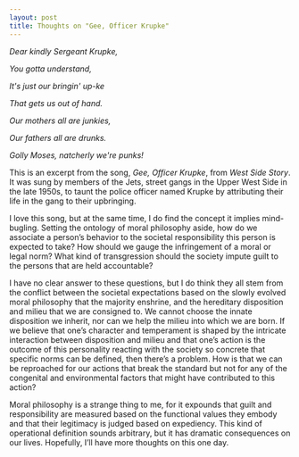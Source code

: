 ```yaml
---
layout: post
title: Thoughts on "Gee, Officer Krupke"
---
```


*Dear kindly Sergeant Krupke,*

*You gotta understand,*

*It's just our bringin' up-ke*

*That gets us out of hand.* 

*Our mothers all are junkies,*

*Our fathers all are drunks.*

*Golly Moses, natcherly we're punks!* 

This is an excerpt from the song, *Gee, Officer Krupke*, from *West Side Story*. It was sung by members of the Jets, street gangs in the Upper West Side in the late 1950s, to taunt the police officer named Krupke by attributing their life in the gang to their upbringing. 

I love this song, but at the same time, I do find the concept it implies mind-bugling. Setting the ontology of moral 
philosophy aside, how do we associate a person’s behavior to the societal responsibility this person is expected to take? How should we gauge the infringement of a moral or legal norm? What kind of transgression should the society impute guilt to the persons that are held 
accountable? 

I have no clear answer to these questions, but I do think they all stem from the conflict between the societal expectations based on the 
slowly evolved moral philosophy that the majority enshrine, and the hereditary disposition and milieu that we are consigned to. We cannot choose the innate disposition we inherit, nor can we help the milieu into which we are born. If we believe that one’s character and temperament is shaped by the intricate interaction between disposition and milieu and that one’s action is the outcome of this personality reacting with the society so concrete that specific norms can be defined, then there’s a problem. How is that we can be reproached for our actions that break the standard but not for any of the congenital and environmental factors that might have contributed to this action? 

Moral philosophy is a strange thing to me, for it expounds that guilt and responsibility are measured based on the functional values they 
embody and that their legitimacy is judged based on expediency. This kind of operational definition sounds arbitrary, but it has dramatic 
consequences on our lives. Hopefully, I’ll have more thoughts on this one day.




